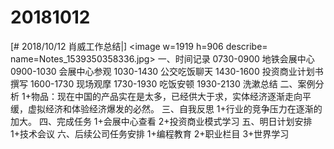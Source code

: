# 20181012

[# 2018/10/12 肖威工作总结|]
<image w=1919 h=906 describe= name=Notes_1539350358336.jpg>
一、时间记录
0730-0900 地铁会展中心
0900-1030 会展中心参观
1030-1430 公交吃饭聊天
1430-1600 投资商业计划书撰写
1600-1730 现场观摩
1730-1930 吃饭安顿
1930-2130 洗漱总结
二、案例分析
1+物品：现在中国的产品实在是太多，已经供大于求，实体经济逐渐走向平缓，虚拟经济和体验经济爆发的必然。
三、自我反思
1+行业的竞争压力在逐渐的加大。
四、完成任务
1+会展中心查看
2+投资商业模式学习
五、明日计划安排
1+技术会议
六、后续公司任务安排
1+编程教育 2+职业栏目 3+世界学习
